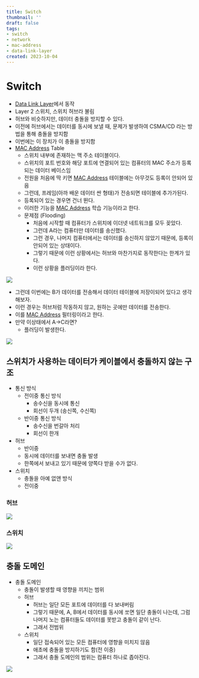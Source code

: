 ```yaml
---
title: Switch
thumbnail: ''
draft: false
tags:
- switch
- network
- mac-address
- data-link-layer
created: 2023-10-04
---
```


# Switch

* [Data Link Layer](Data%20Link%20Layer.md)에서 동작
* Layer 2 스위치, 스위치 허브라 불림
* 허브와 비슷하지만, 데이터 충돌을 방지할 수 있다.
* 이전에 허브에서는 데이터를 동시에 보낼 때, 문제가 발생하여 CSMA/CD 라는 방법을 통해 충돌을 방지함
* 이번에는 이 장치가 이 충돌을 방지함
* [MAC Address](MAC%20Address.md) Table
  * 스위치 내부에 존재하는 맥 주소 테이블이다.
  * 스위치의 포트 번호와 해당 포트에 연결되어 있는 컴퓨터의 MAC 주소가 등록되는 데이터 베이스임
  * 전원을 처음에 딱 키면 [MAC Address](MAC%20Address.md)  테이블에는 아무것도 등록이 안되어 있음
  * 그런데, 프레임(아까 배운 데이터 싼 형태)가 전송되면 테이블에 추가가된다.
  * 등록되어 있는 경우면 건너 뛴다.
  * 이러한 기능을 [MAC Address](MAC%20Address.md)  학습 기능이라고 한다.
  * 문제점 (Flooding)
    * 처음에 시작할 때 컴퓨터가 스위치에 이더넷 네트워크를 모두 꽂았다.
    * 그런데 A라는 컴퓨터만 데이터를 송신했다.
    * 그런 경우, 나머지 컴퓨터에서는 데이터를 송신하지 않았기 때문에, 등록이 안되어 있는 상태이다.
    * 그렇기 때문에 이런 상황에서는 허브와 마찬가지로 동작한다는 한계가 있다.
    * 이런 상황을 플러딩이라 한다.

![](Pasted%20image%2020231004133414.png)

* 그런데 이번에는 B가 데이터를 전송해서 데이터 테이블에 저장이되어 있다고 생각해보자.
* 이런 경우는 허브처럼 작동하지 않고, 원하는 곳에만 데이터를 전송한다.
* 이를 [MAC Address](MAC%20Address.md)  필터링이라고 한다.
* 만약 이상태에서 A->C라면?
  * 플러딩이 발생한다.

![](Pasted%20image%2020231004133426.png)

## 스위치가 사용하는 데이터가 케이블에서 충돌하지 않는 구조

* 통신 방식
  * 전이중 통신 방식
    * 송수신을 동시에 통신
    * 회선이 두개 (송신쪽, 수신쪽)
  * 반이중 통신 방식
    * 송수신을 번갈아 처리
    * 회선이 한개
* 허브
  * 반이중
  * 동시에 데이터를 보내면 충돌 발생
  * 한쪽에서 보내고 있기 때문에 양쪽다 받을 수가 없다.
* 스위치
  * 충돌을 아예 없앤 방식
  * 전이중

### 허브

![](Pasted%20image%2020231004133501.png)

### 스위치

![](Pasted%20image%2020231004133519.png)

## 충돌 도메인

* 충돌 도메인
  * 충돌이 발생할 때 영향을 끼치는 범위
  * 허브
    * 허브는 일단 모든 포트에 데이터를 다 보내버림
    * 그렇기 때문에, A, B에서 데이터를 동시에 쏘면 일단 충돌이 나는데, 그럼 나머지 노는 컴퓨터들도 데이터를 못받고 충돌이 같이 난다.
    * 그래서 전범위
  * 스위치
    * 일단 접속되어 있는 모든 컴퓨터에 영향을 미치지 않음
    * 애초에 충돌을 방지하기도 함(전 이중)
    * 그래서 충돌 도메인의 범위는 컴퓨터 하나로 좁아진다.

![](Pasted%20image%2020231004133545.png)
